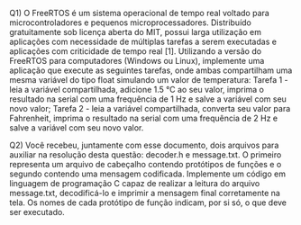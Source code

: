 Q1) O FreeRTOS é um sistema operacional de tempo real voltado para microcontroladores e pequenos microprocessadores. Distribuído gratuitamente sob licença aberta do MIT, possui larga utilização em aplicações com necessidade de múltiplas tarefas a serem executadas e aplicações com criticidade de tempo real [1]. Utilizando a versão do FreeRTOS para computadores (Windows ou Linux), implemente uma aplicação que execute as seguintes tarefas, onde ambas compartilham uma mesma variável do tipo float simulando um valor de temperatura:
Tarefa 1 - leia a variável compartilhada, adicione 1.5 °C ao seu valor, imprima o resultado na serial com uma frequência de 1 Hz e salve a variável com seu novo valor;
Tarefa 2 - leia a variável compartilhada, converta seu valor para Fahrenheit, imprima o resultado na serial com uma frequência de 2 Hz e salve a variável com seu novo valor.

Q2) Você recebeu, juntamente com esse documento, dois arquivos para auxiliar na resolução desta questão: decoder.h e message.txt. O primeiro representa um arquivo de cabeçalho contendo protótipos de funções e o segundo contendo uma mensagem codificada. Implemente um código em linguagem de programação C capaz de realizar a leitura do arquivo message.txt, decodificá-lo e imprimir a mensagem final corretamente na tela. Os nomes de cada protótipo de função indicam, por si só, o que deve ser executado.

